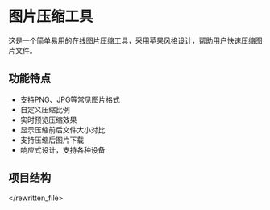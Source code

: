 # 图片压缩工具

这是一个简单易用的在线图片压缩工具，采用苹果风格设计，帮助用户快速压缩图片文件。

## 功能特点

- 支持PNG、JPG等常见图片格式
- 自定义压缩比例
- 实时预览压缩效果
- 显示压缩前后文件大小对比
- 支持压缩后图片下载
- 响应式设计，支持各种设备

## 项目结构

</rewritten_file> 